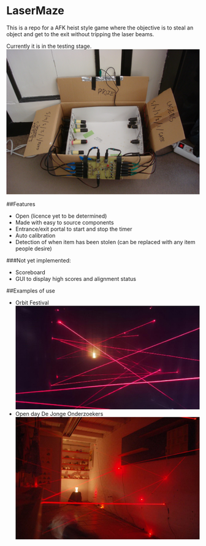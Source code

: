 # LaserMaze

This is a repo for a AFK heist style game where the objective is to steal an object and get to the exit without tripping the laser beams.

Currently it is in the testing stage.
![testbox](/images/testbox.JPG)

##Features
- Open (licence yet to be determined)
- Made with easy to source components
- Entrance/exit portal to start and stop the timer
- Auto calibration
- Detection of when item has been stolen (can be replaced with any item people desire)

###Not yet implemented:
- Scoreboard
- GUI to display high scores and alignment status

##Examples of use
- Orbit Festival
![Orbit](/images/Orbit.jpg)
- Open day De Jonge Onderzoekers
![DJOG](/images/DJOG.jpg)
